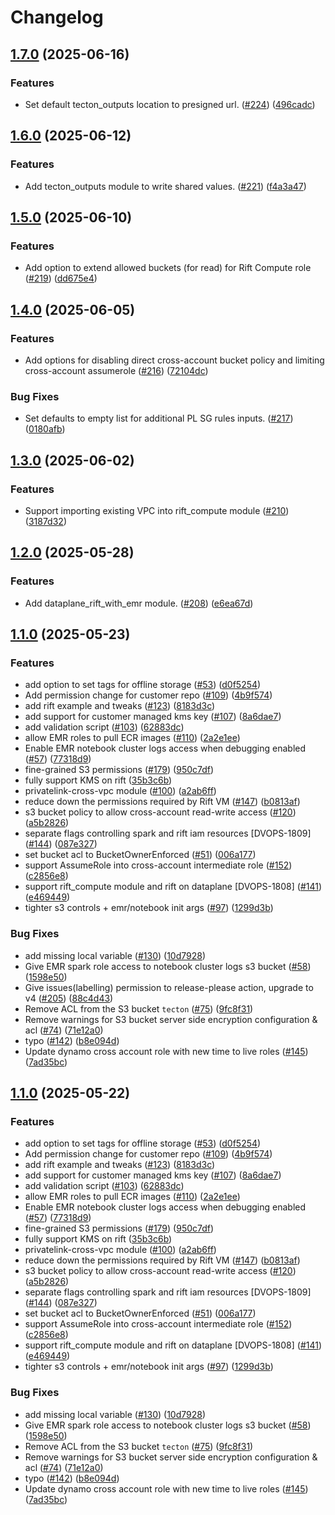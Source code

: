 # Changelog

## [1.7.0](https://github.com/tecton-ai/tecton-terraform-setup/compare/v1.6.0...v1.7.0) (2025-06-16)


### Features

* Set default tecton_outputs location to presigned url. ([#224](https://github.com/tecton-ai/tecton-terraform-setup/issues/224)) ([496cadc](https://github.com/tecton-ai/tecton-terraform-setup/commit/496cadcb320572f40f1e527922096d79af6a9a6d))

## [1.6.0](https://github.com/tecton-ai/tecton-terraform-setup/compare/v1.5.0...v1.6.0) (2025-06-12)


### Features

* Add tecton_outputs module to write shared values. ([#221](https://github.com/tecton-ai/tecton-terraform-setup/issues/221)) ([f4a3a47](https://github.com/tecton-ai/tecton-terraform-setup/commit/f4a3a47fdaf05859121f50e72e9f9d2f7abce7c7))

## [1.5.0](https://github.com/tecton-ai/tecton-terraform-setup/compare/v1.4.0...v1.5.0) (2025-06-10)


### Features

* Add option to extend allowed buckets (for read) for Rift Compute role ([#219](https://github.com/tecton-ai/tecton-terraform-setup/issues/219)) ([dd675e4](https://github.com/tecton-ai/tecton-terraform-setup/commit/dd675e496ce5ef5b0692a7d0f97be38073c05522))

## [1.4.0](https://github.com/tecton-ai/tecton-terraform-setup/compare/v1.3.0...v1.4.0) (2025-06-05)


### Features

* Add options for disabling direct cross-account bucket policy and limiting cross-account assumerole ([#216](https://github.com/tecton-ai/tecton-terraform-setup/issues/216)) ([72104dc](https://github.com/tecton-ai/tecton-terraform-setup/commit/72104dc9af10f016a429372c44103ead1d8069ee))


### Bug Fixes

* Set defaults to empty list for additional PL SG rules inputs. ([#217](https://github.com/tecton-ai/tecton-terraform-setup/issues/217)) ([0180afb](https://github.com/tecton-ai/tecton-terraform-setup/commit/0180afbf285b240bae3b84862b5656672312e94f))

## [1.3.0](https://github.com/tecton-ai/tecton-terraform-setup/compare/v1.2.0...v1.3.0) (2025-06-02)


### Features

* Support importing existing VPC into rift_compute module ([#210](https://github.com/tecton-ai/tecton-terraform-setup/issues/210)) ([3187d32](https://github.com/tecton-ai/tecton-terraform-setup/commit/3187d322c57fa372253d29b09101597b9283e8a1))

## [1.2.0](https://github.com/tecton-ai/tecton-terraform-setup/compare/v1.1.0...v1.2.0) (2025-05-28)


### Features

* Add dataplane_rift_with_emr module. ([#208](https://github.com/tecton-ai/tecton-terraform-setup/issues/208)) ([e6ea67d](https://github.com/tecton-ai/tecton-terraform-setup/commit/e6ea67dd9796159b18d169b131af41e63d465be9))

## [1.1.0](https://github.com/tecton-ai/tecton-terraform-setup/compare/v1.0.0...v1.1.0) (2025-05-23)


### Features

* add option to set tags for offline storage ([#53](https://github.com/tecton-ai/tecton-terraform-setup/issues/53)) ([d0f5254](https://github.com/tecton-ai/tecton-terraform-setup/commit/d0f52545768633c846eefa7d690453a31d9ec43c))
* Add permission change for customer repo ([#109](https://github.com/tecton-ai/tecton-terraform-setup/issues/109)) ([4b9f574](https://github.com/tecton-ai/tecton-terraform-setup/commit/4b9f574f5fa8f34e823b2f4ddfe7fe93a5b074a0))
* add rift example and tweaks ([#123](https://github.com/tecton-ai/tecton-terraform-setup/issues/123)) ([8183d3c](https://github.com/tecton-ai/tecton-terraform-setup/commit/8183d3c003273262f222e2a697b593e3958fe384))
* add support for customer managed kms key ([#107](https://github.com/tecton-ai/tecton-terraform-setup/issues/107)) ([8a6dae7](https://github.com/tecton-ai/tecton-terraform-setup/commit/8a6dae73ec4d9a5deb3997872479fc153913ef9c))
* add validation script ([#103](https://github.com/tecton-ai/tecton-terraform-setup/issues/103)) ([62883dc](https://github.com/tecton-ai/tecton-terraform-setup/commit/62883dcbd2509303449134f945159d40848480b4))
* allow EMR roles to pull ECR images ([#110](https://github.com/tecton-ai/tecton-terraform-setup/issues/110)) ([2a2e1ee](https://github.com/tecton-ai/tecton-terraform-setup/commit/2a2e1ee0826ad5d0c4cc0d10009d698655771bc9))
* Enable EMR notebook cluster logs access when debugging enabled  ([#57](https://github.com/tecton-ai/tecton-terraform-setup/issues/57)) ([77318d9](https://github.com/tecton-ai/tecton-terraform-setup/commit/77318d9174d7aab78318da919f6ac2b85e802b26))
* fine-grained S3 permissions ([#179](https://github.com/tecton-ai/tecton-terraform-setup/issues/179)) ([950c7df](https://github.com/tecton-ai/tecton-terraform-setup/commit/950c7df2dfdefb0697cfa667303fe2c849a249ae))
* fully support KMS on rift ([35b3c6b](https://github.com/tecton-ai/tecton-terraform-setup/commit/35b3c6b6065ef847be2d33e25f6bb8e26ecd22aa))
* privatelink-cross-vpc module ([#100](https://github.com/tecton-ai/tecton-terraform-setup/issues/100)) ([a2ab6ff](https://github.com/tecton-ai/tecton-terraform-setup/commit/a2ab6ff14c69cc04d77e21296c317a472307b988))
* reduce down the permissions required by Rift VM ([#147](https://github.com/tecton-ai/tecton-terraform-setup/issues/147)) ([b0813af](https://github.com/tecton-ai/tecton-terraform-setup/commit/b0813afeb2c1a980ad986df59f3c0657c093203a))
* s3 bucket policy to allow cross-account read-write access ([#120](https://github.com/tecton-ai/tecton-terraform-setup/issues/120)) ([a5b2826](https://github.com/tecton-ai/tecton-terraform-setup/commit/a5b282654929147ee28414a6c1850eb33f78eee6))
* separate flags controlling spark and rift iam resources [DVOPS-1809] ([#144](https://github.com/tecton-ai/tecton-terraform-setup/issues/144)) ([087e327](https://github.com/tecton-ai/tecton-terraform-setup/commit/087e327036179c7d7c702db2d86b997c6f335cc7))
* set bucket acl to BucketOwnerEnforced ([#51](https://github.com/tecton-ai/tecton-terraform-setup/issues/51)) ([006a177](https://github.com/tecton-ai/tecton-terraform-setup/commit/006a177e7491b3bf560576046800eceb607471e8))
* support AssumeRole into cross-account intermediate role ([#152](https://github.com/tecton-ai/tecton-terraform-setup/issues/152)) ([c2856e8](https://github.com/tecton-ai/tecton-terraform-setup/commit/c2856e8e04cd8eec76c90731bccc20fad17825f4))
* support rift_compute module and rift on dataplane [DVOPS-1808] ([#141](https://github.com/tecton-ai/tecton-terraform-setup/issues/141)) ([e469449](https://github.com/tecton-ai/tecton-terraform-setup/commit/e4694495d4494f8fb33887d0821df9414873c485))
* tighter s3 controls + emr/notebook init args ([#97](https://github.com/tecton-ai/tecton-terraform-setup/issues/97)) ([1299d3b](https://github.com/tecton-ai/tecton-terraform-setup/commit/1299d3bd86d2fcf26685ae2393fb9a859c5218f7))


### Bug Fixes

* add missing local variable ([#130](https://github.com/tecton-ai/tecton-terraform-setup/issues/130)) ([10d7928](https://github.com/tecton-ai/tecton-terraform-setup/commit/10d7928b924dc11d8ead418f90b123db14f4da0b))
* Give EMR spark role access to notebook cluster logs s3 bucket ([#58](https://github.com/tecton-ai/tecton-terraform-setup/issues/58)) ([1598e50](https://github.com/tecton-ai/tecton-terraform-setup/commit/1598e50b2a4d4754e95ef2375ab08d2a581177a8))
* Give issues(labelling) permission to release-please action, upgrade to v4 ([#205](https://github.com/tecton-ai/tecton-terraform-setup/issues/205)) ([88c4d43](https://github.com/tecton-ai/tecton-terraform-setup/commit/88c4d4391718d11b8562f4115fdb6bd06d587643))
* Remove ACL from the S3 bucket `tecton` ([#75](https://github.com/tecton-ai/tecton-terraform-setup/issues/75)) ([9fc8f31](https://github.com/tecton-ai/tecton-terraform-setup/commit/9fc8f31df82802519cc872a45280086d44b8928d))
* Remove warnings for S3 bucket server side encryption configuration & acl ([#74](https://github.com/tecton-ai/tecton-terraform-setup/issues/74)) ([71e12a0](https://github.com/tecton-ai/tecton-terraform-setup/commit/71e12a0b6a64ace605f88f9dbb9c671fd51bf500))
* typo ([#142](https://github.com/tecton-ai/tecton-terraform-setup/issues/142)) ([b8e094d](https://github.com/tecton-ai/tecton-terraform-setup/commit/b8e094d4b43890d332593aae5b034dfd4fb802d0))
* Update dynamo cross account role with new time to live roles ([#145](https://github.com/tecton-ai/tecton-terraform-setup/issues/145)) ([7ad35bc](https://github.com/tecton-ai/tecton-terraform-setup/commit/7ad35bcef2492d3c4fcaf618e8c6464dedf9943b))

## [1.1.0](https://github.com/tecton-ai/tecton-terraform-setup/compare/v1.0.0...v1.1.0) (2025-05-22)


### Features

* add option to set tags for offline storage ([#53](https://github.com/tecton-ai/tecton-terraform-setup/issues/53)) ([d0f5254](https://github.com/tecton-ai/tecton-terraform-setup/commit/d0f52545768633c846eefa7d690453a31d9ec43c))
* Add permission change for customer repo ([#109](https://github.com/tecton-ai/tecton-terraform-setup/issues/109)) ([4b9f574](https://github.com/tecton-ai/tecton-terraform-setup/commit/4b9f574f5fa8f34e823b2f4ddfe7fe93a5b074a0))
* add rift example and tweaks ([#123](https://github.com/tecton-ai/tecton-terraform-setup/issues/123)) ([8183d3c](https://github.com/tecton-ai/tecton-terraform-setup/commit/8183d3c003273262f222e2a697b593e3958fe384))
* add support for customer managed kms key ([#107](https://github.com/tecton-ai/tecton-terraform-setup/issues/107)) ([8a6dae7](https://github.com/tecton-ai/tecton-terraform-setup/commit/8a6dae73ec4d9a5deb3997872479fc153913ef9c))
* add validation script ([#103](https://github.com/tecton-ai/tecton-terraform-setup/issues/103)) ([62883dc](https://github.com/tecton-ai/tecton-terraform-setup/commit/62883dcbd2509303449134f945159d40848480b4))
* allow EMR roles to pull ECR images ([#110](https://github.com/tecton-ai/tecton-terraform-setup/issues/110)) ([2a2e1ee](https://github.com/tecton-ai/tecton-terraform-setup/commit/2a2e1ee0826ad5d0c4cc0d10009d698655771bc9))
* Enable EMR notebook cluster logs access when debugging enabled  ([#57](https://github.com/tecton-ai/tecton-terraform-setup/issues/57)) ([77318d9](https://github.com/tecton-ai/tecton-terraform-setup/commit/77318d9174d7aab78318da919f6ac2b85e802b26))
* fine-grained S3 permissions ([#179](https://github.com/tecton-ai/tecton-terraform-setup/issues/179)) ([950c7df](https://github.com/tecton-ai/tecton-terraform-setup/commit/950c7df2dfdefb0697cfa667303fe2c849a249ae))
* fully support KMS on rift ([35b3c6b](https://github.com/tecton-ai/tecton-terraform-setup/commit/35b3c6b6065ef847be2d33e25f6bb8e26ecd22aa))
* privatelink-cross-vpc module ([#100](https://github.com/tecton-ai/tecton-terraform-setup/issues/100)) ([a2ab6ff](https://github.com/tecton-ai/tecton-terraform-setup/commit/a2ab6ff14c69cc04d77e21296c317a472307b988))
* reduce down the permissions required by Rift VM ([#147](https://github.com/tecton-ai/tecton-terraform-setup/issues/147)) ([b0813af](https://github.com/tecton-ai/tecton-terraform-setup/commit/b0813afeb2c1a980ad986df59f3c0657c093203a))
* s3 bucket policy to allow cross-account read-write access ([#120](https://github.com/tecton-ai/tecton-terraform-setup/issues/120)) ([a5b2826](https://github.com/tecton-ai/tecton-terraform-setup/commit/a5b282654929147ee28414a6c1850eb33f78eee6))
* separate flags controlling spark and rift iam resources [DVOPS-1809] ([#144](https://github.com/tecton-ai/tecton-terraform-setup/issues/144)) ([087e327](https://github.com/tecton-ai/tecton-terraform-setup/commit/087e327036179c7d7c702db2d86b997c6f335cc7))
* set bucket acl to BucketOwnerEnforced ([#51](https://github.com/tecton-ai/tecton-terraform-setup/issues/51)) ([006a177](https://github.com/tecton-ai/tecton-terraform-setup/commit/006a177e7491b3bf560576046800eceb607471e8))
* support AssumeRole into cross-account intermediate role ([#152](https://github.com/tecton-ai/tecton-terraform-setup/issues/152)) ([c2856e8](https://github.com/tecton-ai/tecton-terraform-setup/commit/c2856e8e04cd8eec76c90731bccc20fad17825f4))
* support rift_compute module and rift on dataplane [DVOPS-1808] ([#141](https://github.com/tecton-ai/tecton-terraform-setup/issues/141)) ([e469449](https://github.com/tecton-ai/tecton-terraform-setup/commit/e4694495d4494f8fb33887d0821df9414873c485))
* tighter s3 controls + emr/notebook init args ([#97](https://github.com/tecton-ai/tecton-terraform-setup/issues/97)) ([1299d3b](https://github.com/tecton-ai/tecton-terraform-setup/commit/1299d3bd86d2fcf26685ae2393fb9a859c5218f7))


### Bug Fixes

* add missing local variable ([#130](https://github.com/tecton-ai/tecton-terraform-setup/issues/130)) ([10d7928](https://github.com/tecton-ai/tecton-terraform-setup/commit/10d7928b924dc11d8ead418f90b123db14f4da0b))
* Give EMR spark role access to notebook cluster logs s3 bucket ([#58](https://github.com/tecton-ai/tecton-terraform-setup/issues/58)) ([1598e50](https://github.com/tecton-ai/tecton-terraform-setup/commit/1598e50b2a4d4754e95ef2375ab08d2a581177a8))
* Remove ACL from the S3 bucket `tecton` ([#75](https://github.com/tecton-ai/tecton-terraform-setup/issues/75)) ([9fc8f31](https://github.com/tecton-ai/tecton-terraform-setup/commit/9fc8f31df82802519cc872a45280086d44b8928d))
* Remove warnings for S3 bucket server side encryption configuration & acl ([#74](https://github.com/tecton-ai/tecton-terraform-setup/issues/74)) ([71e12a0](https://github.com/tecton-ai/tecton-terraform-setup/commit/71e12a0b6a64ace605f88f9dbb9c671fd51bf500))
* typo ([#142](https://github.com/tecton-ai/tecton-terraform-setup/issues/142)) ([b8e094d](https://github.com/tecton-ai/tecton-terraform-setup/commit/b8e094d4b43890d332593aae5b034dfd4fb802d0))
* Update dynamo cross account role with new time to live roles ([#145](https://github.com/tecton-ai/tecton-terraform-setup/issues/145)) ([7ad35bc](https://github.com/tecton-ai/tecton-terraform-setup/commit/7ad35bcef2492d3c4fcaf618e8c6464dedf9943b))
